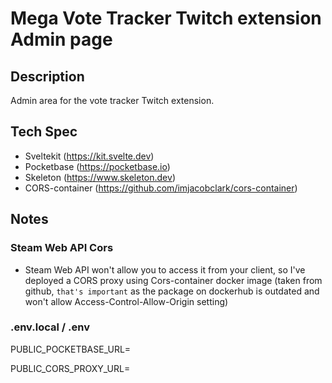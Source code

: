 # Mega Vote Tracker Twitch extension Admin page

## Description
Admin area for the vote tracker Twitch extension.

## Tech Spec
- Sveltekit (https://kit.svelte.dev)
- Pocketbase (https://pocketbase.io)
- Skeleton (https://www.skeleton.dev)
- CORS-container (https://github.com/imjacobclark/cors-container)

## Notes

### Steam Web API Cors
- Steam Web API won't allow you to access it from your client, so I've deployed a CORS proxy using Cors-container docker image (taken from github, `that's important` as the package on dockerhub is outdated and won't allow Access-Control-Allow-Origin setting)

### .env.local / .env
PUBLIC_POCKETBASE_URL=

PUBLIC_CORS_PROXY_URL=
